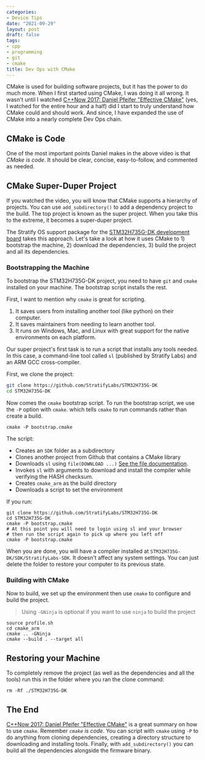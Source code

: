 ```yaml
---
categories:
- Device Tips
date: "2021-09-29"
layout: post
draft: false
tags:
- cpp
- programming
- git
- cmake
title: Dev Ops with CMake
---
```


CMake is used for building software projects, but it has the power to do much more. When I first started using CMake, I was doing it all wrong. It wasn't until I watched [C++Now 2017: Daniel Pfeifer "Effective CMake"](https://www.youtube.com/watch?v=bsXLMQ6WgIk) (yes, I watched for the entire hour and a half) did I start to truly understand how CMake could and should work. And since, I have expanded the use of CMake into a nearly complete Dev Ops chain.

## CMake is Code

One of the most important points Daniel makes in the above video is that *CMake is code*. It should be clear, concise, easy-to-follow, and commented as needed. 

## CMake Super-Duper Project

If you watched the video, you will know that CMake supports a hierarchy of projects. You can use `add_subdirectory()` to add a dependency project to the build. The top project is known as the super project. When you take this to the extreme, it becomes a super-duper project.

The Stratify OS support package for the [STM32H735G-DK development board](https://github.com/StratifyLabs/STM32H735G-DK) takes this approach. Let's take a look at how it uses CMake to 1) bootstrap the machine, 2) download the dependencies, 3) build the project and all its dependencies.

### Bootstrapping the Machine

To bootstrap the STM32H735G-DK project, you need to have `git` and `cmake` installed on your machine. The bootstrap script installs the rest. 

First, I want to mention why `cmake` is great for scripting.

1. It saves users from installing another tool (like python) on their computer.
2. It saves maintainers from needing to learn another tool.
3. It runs on Windows, Mac, and Linux with great support for the native environments on each platform.

Our super project's first task is to run a script that installs any tools needed. In this case, a command-line tool called `sl` (published by Stratify Labs) and an ARM GCC cross-compiler.

First, we clone the project:

```sh
git clone https://github.com/StratifyLabs/STM32H735G-DK
cd STM32H735G-DK
```

Now comes the `cmake` bootstrap script. To run the bootstrap script, we use the `-P` option with `cmake`. which tells `cmake` to run commands rather than create a build.

```
cmake -P bootstrap.cmake
```

The script:

- Creates an `SDK` folder as a subdirectory
- Clones another project from Github that contains a CMake library
- Downloads `sl` using `file(DOWNLOAD ...)` [See the file documentation](https://cmake.org/cmake/help/latest/command/file.html).
- Invokes `sl` with arguments to download and install the compiler while verifying the HASH checksum.
- Creates `cmake_arm` as the build directory
- Downloads a script to set the environment

If you run:

```
git clone https://github.com/StratifyLabs/STM32H735G-DK
cd STM32H735G-DK
cmake -P bootstrap.cmake
# At this point you will need to login using sl and your browser
# then run the script again to pick up where you left off
cmake -P bootstrap.cmake
```

When you are done, you will have a compiler installed at `STM32H735G-DK/SDK/StratifyLabs-SDK`. It doesn't affect any system settings. You can just delete the folder to restore your computer to its previous state.


### Building with CMake

Now to build, we set up the environment then use `cmake` to configure and build the project.

> Using `-GNinja` is optional if you want to use `ninja` to build the project

```
source profile.sh
cd cmake_arm
cmake .. -GNinja
cmake --build . --target all
```

## Restoring your Machine

To completely remove the project (as well as the dependencies and all the tools) run this in the folder where you ran the clone command:

```
rm -Rf ./STM32H735G-DK
```

## The End

[C++Now 2017: Daniel Pfeifer "Effective CMake"](https://www.youtube.com/watch?v=bsXLMQ6WgIk) is a great summary on how to use `cmake`. Remember *`cmake` is code*. You can script with `cmake` using `-P` to do anything from cloning dependencies, creating a directory structure to downloading and installing tools. Finally, with `add_subdirectory()` you can build all the dependencies alongside the firmware binary.

